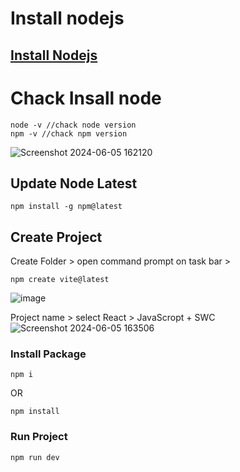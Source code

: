 # Install nodejs 
## [Install Nodejs](https://nodejs.org/en)

# Chack Insall node
```
node -v //chack node version
npm -v //chack npm version
```
![Screenshot 2024-06-05 162120](https://github.com/USer99pro/React101/assets/170594967/89c72ec2-612d-4ca4-a012-8e7e9726d214)

## Update Node Latest 
```
npm install -g npm@latest
```
## Create Project
Create Folder > open command prompt on task bar >
```
npm create vite@latest
```
![image](https://github.com/USer99pro/React101/assets/170594967/0c8e7b21-36e2-49b9-88b1-1a71c571fd73)

Project name > select React > JavaScropt + SWC
![Screenshot 2024-06-05 163506](https://github.com/USer99pro/React101/assets/170594967/3976df97-9021-4912-83f5-96ab875e07f6)
### Install Package
```
npm i
```
OR
```
npm install
```
### Run Project
```
npm run dev
```

